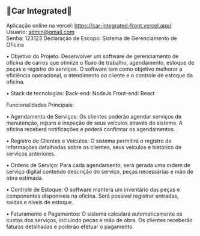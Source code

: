 ## 🧙Car Integrated🧙
Aplicação online na vercel: https://car-integrated-front.vercel.app/ <br>
Usuario: admin@gmail.com <br>
Senha: 123123
Declaração de Escopo: Sistema de Gerenciamento de Oficina

• Objetivo do Projeto: Desenvolver um software de gerenciamento de oficina de carros que otimize o fluxo de trabalho, agendamento, estoque de peças e registro de serviços. O software tem como objetivo melhorar a eficiência operacional, o atendimento ao cliente e o controle de estoque da oficina.

• Stack de tecnologias:
Back-end: NodeJs 
Front-end: React


Funcionalidades Principais:

• Agendamento de Serviços: Os clientes poderão agendar serviços de manutenção, reparo e inspeção de seus veículos através do sistema. A oficina receberá notificações e poderá confirmar os agendamentos.

• Registro de Clientes e Veículos: O sistema permitirá o registro de informações detalhadas sobre os clientes, seus veículos e histórico de serviços anteriores.

• Ordens de Serviço: Para cada agendamento, será gerada uma ordem de serviço digital contendo descrição do serviço, peças necessárias e mão de obra estimada.

• Controle de Estoque: O software manterá um inventário das peças e componentes disponíveis na oficina. Será possível registrar entradas, saídas e níveis de estoque.

• Faturamento e Pagamentos: O sistema calculará automaticamente os custos dos serviços, incluindo peças e mão de obra. Os clientes receberão faturas detalhadas e poderão    efetuar o pagamento.

<!--

**Here are some ideas to get you started:**

🙋‍♀️ A short introduction - what is your organization all about?
🌈 Contribution guidelines - how can the community get involved?
👩‍💻 Useful resources - where can the community find your docs? Is there anything else the community should know?
🍿 Fun facts - what does your team eat for breakfast?
 Remember, you can do mighty things with the power of [Markdown](https://docs.github.com/github/writing-on-github/getting-started-with-writing-and-formatting-on-github/basic-writing-and-formatting-syntax)
-->
